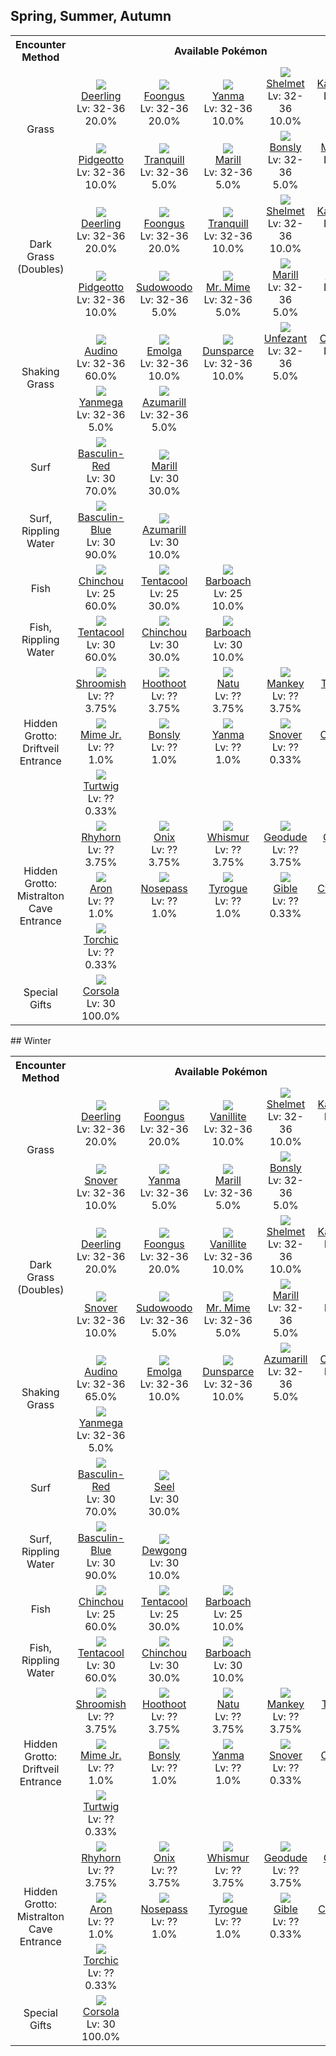 ## Spring, Summer, Autumn

<table><tr><th colspan="1">Encounter Method</th><th colspan="5" style = "text-align: center;">Available Pokémon</th></tr>
<tr><td rowspan="2" style="vertical-align: middle; word-wrap: break-word; text-align: center;">Grass</td><td style="text-align: center; vertical-align: bottom;"> <img src="https://smilingzero.github.io/BlazeBlack2ReduxWiki/img/animated/585.gif"> <br> <a href="https://smilingzero.github.io/BlazeBlack2ReduxWiki/pokemons/585">Deerling</a> <br> Lv: 32-36 <br> 20.0% </td><td style="text-align: center; vertical-align: bottom;"> <img src="https://smilingzero.github.io/BlazeBlack2ReduxWiki/img/animated/590.gif"> <br> <a href="https://smilingzero.github.io/BlazeBlack2ReduxWiki/pokemons/590">Foongus</a> <br> Lv: 32-36 <br> 20.0% </td><td style="text-align: center; vertical-align: bottom;"> <img src="https://smilingzero.github.io/BlazeBlack2ReduxWiki/img/animated/193.gif"> <br> <a href="https://smilingzero.github.io/BlazeBlack2ReduxWiki/pokemons/193">Yanma</a> <br> Lv: 32-36 <br> 10.0% </td><td style="text-align: center; vertical-align: bottom;"> <img src="https://smilingzero.github.io/BlazeBlack2ReduxWiki/img/animated/616.gif"> <br> <a href="https://smilingzero.github.io/BlazeBlack2ReduxWiki/pokemons/616">Shelmet</a> <br> Lv: 32-36 <br> 10.0% </td><td style="text-align: center; vertical-align: bottom;"> <img src="https://smilingzero.github.io/BlazeBlack2ReduxWiki/img/animated/588.gif"> <br> <a href="https://smilingzero.github.io/BlazeBlack2ReduxWiki/pokemons/588">Karrablast</a> <br> Lv: 32-36 <br> 10.0% </td></tr>
<tr><td style="text-align: center; vertical-align: bottom;"> <img src="https://smilingzero.github.io/BlazeBlack2ReduxWiki/img/animated/17.gif"> <br> <a href="https://smilingzero.github.io/BlazeBlack2ReduxWiki/pokemons/017">Pidgeotto</a> <br> Lv: 32-36 <br> 10.0% </td><td style="text-align: center; vertical-align: bottom;"> <img src="https://smilingzero.github.io/BlazeBlack2ReduxWiki/img/animated/520.gif"> <br> <a href="https://smilingzero.github.io/BlazeBlack2ReduxWiki/pokemons/520">Tranquill</a> <br> Lv: 32-36 <br> 5.0% </td><td style="text-align: center; vertical-align: bottom;"> <img src="https://smilingzero.github.io/BlazeBlack2ReduxWiki/img/animated/183.gif"> <br> <a href="https://smilingzero.github.io/BlazeBlack2ReduxWiki/pokemons/183">Marill</a> <br> Lv: 32-36 <br> 5.0% </td><td style="text-align: center; vertical-align: bottom;"> <img src="https://smilingzero.github.io/BlazeBlack2ReduxWiki/img/animated/438.gif"> <br> <a href="https://smilingzero.github.io/BlazeBlack2ReduxWiki/pokemons/438">Bonsly</a> <br> Lv: 32-36 <br> 5.0% </td><td style="text-align: center; vertical-align: bottom;"> <img src="https://smilingzero.github.io/BlazeBlack2ReduxWiki/img/animated/439.gif"> <br> <a href="https://smilingzero.github.io/BlazeBlack2ReduxWiki/pokemons/439">Mime Jr.</a> <br> Lv: 32-36 <br> 5.0% </td></tr>
<tr><td rowspan="2" style="vertical-align: middle; word-wrap: break-word; text-align: center;">Dark Grass (Doubles)</td><td style="text-align: center; vertical-align: bottom;"> <img src="https://smilingzero.github.io/BlazeBlack2ReduxWiki/img/animated/585.gif"> <br> <a href="https://smilingzero.github.io/BlazeBlack2ReduxWiki/pokemons/585">Deerling</a> <br> Lv: 32-36 <br> 20.0% </td><td style="text-align: center; vertical-align: bottom;"> <img src="https://smilingzero.github.io/BlazeBlack2ReduxWiki/img/animated/590.gif"> <br> <a href="https://smilingzero.github.io/BlazeBlack2ReduxWiki/pokemons/590">Foongus</a> <br> Lv: 32-36 <br> 20.0% </td><td style="text-align: center; vertical-align: bottom;"> <img src="https://smilingzero.github.io/BlazeBlack2ReduxWiki/img/animated/520.gif"> <br> <a href="https://smilingzero.github.io/BlazeBlack2ReduxWiki/pokemons/520">Tranquill</a> <br> Lv: 32-36 <br> 10.0% </td><td style="text-align: center; vertical-align: bottom;"> <img src="https://smilingzero.github.io/BlazeBlack2ReduxWiki/img/animated/616.gif"> <br> <a href="https://smilingzero.github.io/BlazeBlack2ReduxWiki/pokemons/616">Shelmet</a> <br> Lv: 32-36 <br> 10.0% </td><td style="text-align: center; vertical-align: bottom;"> <img src="https://smilingzero.github.io/BlazeBlack2ReduxWiki/img/animated/588.gif"> <br> <a href="https://smilingzero.github.io/BlazeBlack2ReduxWiki/pokemons/588">Karrablast</a> <br> Lv: 32-36 <br> 10.0% </td></tr>
<tr><td style="text-align: center; vertical-align: bottom;"> <img src="https://smilingzero.github.io/BlazeBlack2ReduxWiki/img/animated/17.gif"> <br> <a href="https://smilingzero.github.io/BlazeBlack2ReduxWiki/pokemons/017">Pidgeotto</a> <br> Lv: 32-36 <br> 10.0% </td><td style="text-align: center; vertical-align: bottom;"> <img src="https://smilingzero.github.io/BlazeBlack2ReduxWiki/img/animated/185.gif"> <br> <a href="https://smilingzero.github.io/BlazeBlack2ReduxWiki/pokemons/185">Sudowoodo</a> <br> Lv: 32-36 <br> 5.0% </td><td style="text-align: center; vertical-align: bottom;"> <img src="https://smilingzero.github.io/BlazeBlack2ReduxWiki/img/animated/122.gif"> <br> <a href="https://smilingzero.github.io/BlazeBlack2ReduxWiki/pokemons/122">Mr. Mime</a> <br> Lv: 32-36 <br> 5.0% </td><td style="text-align: center; vertical-align: bottom;"> <img src="https://smilingzero.github.io/BlazeBlack2ReduxWiki/img/animated/183.gif"> <br> <a href="https://smilingzero.github.io/BlazeBlack2ReduxWiki/pokemons/183">Marill</a> <br> Lv: 32-36 <br> 5.0% </td><td style="text-align: center; vertical-align: bottom;"> <img src="https://smilingzero.github.io/BlazeBlack2ReduxWiki/img/animated/193.gif"> <br> <a href="https://smilingzero.github.io/BlazeBlack2ReduxWiki/pokemons/193">Yanma</a> <br> Lv: 32-36 <br> 5.0% </td></tr>
<tr><td rowspan="2" style="vertical-align: middle; word-wrap: break-word; text-align: center;">Shaking Grass</td><td style="text-align: center; vertical-align: bottom;"> <img src="https://smilingzero.github.io/BlazeBlack2ReduxWiki/img/animated/531.gif"> <br> <a href="https://smilingzero.github.io/BlazeBlack2ReduxWiki/pokemons/531">Audino</a> <br> Lv: 32-36 <br> 60.0% </td><td style="text-align: center; vertical-align: bottom;"> <img src="https://smilingzero.github.io/BlazeBlack2ReduxWiki/img/animated/587.gif"> <br> <a href="https://smilingzero.github.io/BlazeBlack2ReduxWiki/pokemons/587">Emolga</a> <br> Lv: 32-36 <br> 10.0% </td><td style="text-align: center; vertical-align: bottom;"> <img src="https://smilingzero.github.io/BlazeBlack2ReduxWiki/img/animated/206.gif"> <br> <a href="https://smilingzero.github.io/BlazeBlack2ReduxWiki/pokemons/206">Dunsparce</a> <br> Lv: 32-36 <br> 10.0% </td><td style="text-align: center; vertical-align: bottom;"> <img src="https://smilingzero.github.io/BlazeBlack2ReduxWiki/img/animated/521.gif"> <br> <a href="https://smilingzero.github.io/BlazeBlack2ReduxWiki/pokemons/521">Unfezant</a> <br> Lv: 32-36 <br> 5.0% </td><td style="text-align: center; vertical-align: bottom;"> <img src="https://smilingzero.github.io/BlazeBlack2ReduxWiki/img/animated/351.gif"> <br> <a href="https://smilingzero.github.io/BlazeBlack2ReduxWiki/pokemons/351">Castform</a> <br> Lv: 32-36 <br> 5.0% </td></tr>
<tr><td style="text-align: center; vertical-align: bottom;"> <img src="https://smilingzero.github.io/BlazeBlack2ReduxWiki/img/animated/469.gif"> <br> <a href="https://smilingzero.github.io/BlazeBlack2ReduxWiki/pokemons/469">Yanmega</a> <br> Lv: 32-36 <br> 5.0% </td><td style="text-align: center; vertical-align: bottom;"> <img src="https://smilingzero.github.io/BlazeBlack2ReduxWiki/img/animated/184.gif"> <br> <a href="https://smilingzero.github.io/BlazeBlack2ReduxWiki/pokemons/184">Azumarill</a> <br> Lv: 32-36 <br> 5.0% </td><td></td><td></td><td></td></tr>
<tr><td rowspan="1" style="vertical-align: middle; word-wrap: break-word; text-align: center;">Surf</td><td style="text-align: center; vertical-align: bottom;"> <img src="https://smilingzero.github.io/BlazeBlack2ReduxWiki/img/animated/550-red.gif"> <br> <a href="https://smilingzero.github.io/BlazeBlack2ReduxWiki/pokemons/550">Basculin-Red</a> <br> Lv: 30 <br> 70.0% </td><td style="text-align: center; vertical-align: bottom;"> <img src="https://smilingzero.github.io/BlazeBlack2ReduxWiki/img/animated/183.gif"> <br> <a href="https://smilingzero.github.io/BlazeBlack2ReduxWiki/pokemons/183">Marill</a> <br> Lv: 30 <br> 30.0% </td><td></td><td></td><td></td></tr>
<tr><td rowspan="1" style="vertical-align: middle; word-wrap: break-word; text-align: center;">Surf, Rippling Water</td><td style="text-align: center; vertical-align: bottom;"> <img src="https://smilingzero.github.io/BlazeBlack2ReduxWiki/img/animated/550-blue.gif"> <br> <a href="https://smilingzero.github.io/BlazeBlack2ReduxWiki/pokemons/550">Basculin-Blue</a> <br> Lv: 30 <br> 90.0% </td><td style="text-align: center; vertical-align: bottom;"> <img src="https://smilingzero.github.io/BlazeBlack2ReduxWiki/img/animated/184.gif"> <br> <a href="https://smilingzero.github.io/BlazeBlack2ReduxWiki/pokemons/184">Azumarill</a> <br> Lv: 30 <br> 10.0% </td><td></td><td></td><td></td></tr>
<tr><td rowspan="1" style="vertical-align: middle; word-wrap: break-word; text-align: center;">Fish</td><td style="text-align: center; vertical-align: bottom;"> <img src="https://smilingzero.github.io/BlazeBlack2ReduxWiki/img/animated/170.gif"> <br> <a href="https://smilingzero.github.io/BlazeBlack2ReduxWiki/pokemons/170">Chinchou</a> <br> Lv: 25 <br> 60.0% </td><td style="text-align: center; vertical-align: bottom;"> <img src="https://smilingzero.github.io/BlazeBlack2ReduxWiki/img/animated/72.gif"> <br> <a href="https://smilingzero.github.io/BlazeBlack2ReduxWiki/pokemons/072">Tentacool</a> <br> Lv: 25 <br> 30.0% </td><td style="text-align: center; vertical-align: bottom;"> <img src="https://smilingzero.github.io/BlazeBlack2ReduxWiki/img/animated/339.gif"> <br> <a href="https://smilingzero.github.io/BlazeBlack2ReduxWiki/pokemons/339">Barboach</a> <br> Lv: 25 <br> 10.0% </td><td></td><td></td></tr>
<tr><td rowspan="1" style="vertical-align: middle; word-wrap: break-word; text-align: center;">Fish, Rippling Water</td><td style="text-align: center; vertical-align: bottom;"> <img src="https://smilingzero.github.io/BlazeBlack2ReduxWiki/img/animated/72.gif"> <br> <a href="https://smilingzero.github.io/BlazeBlack2ReduxWiki/pokemons/072">Tentacool</a> <br> Lv: 30 <br> 60.0% </td><td style="text-align: center; vertical-align: bottom;"> <img src="https://smilingzero.github.io/BlazeBlack2ReduxWiki/img/animated/170.gif"> <br> <a href="https://smilingzero.github.io/BlazeBlack2ReduxWiki/pokemons/170">Chinchou</a> <br> Lv: 30 <br> 30.0% </td><td style="text-align: center; vertical-align: bottom;"> <img src="https://smilingzero.github.io/BlazeBlack2ReduxWiki/img/animated/339.gif"> <br> <a href="https://smilingzero.github.io/BlazeBlack2ReduxWiki/pokemons/339">Barboach</a> <br> Lv: 30 <br> 10.0% </td><td></td><td></td></tr>
<tr><td rowspan="3" style="vertical-align: middle; word-wrap: break-word; text-align: center;">Hidden Grotto: Driftveil Entrance</td><td style="text-align: center; vertical-align: bottom;"> <img src="https://smilingzero.github.io/BlazeBlack2ReduxWiki/img/animated/285.gif"> <br> <a href="https://smilingzero.github.io/BlazeBlack2ReduxWiki/pokemons/285">Shroomish</a> <br> Lv: ?? <br> 3.75% </td><td style="text-align: center; vertical-align: bottom;"> <img src="https://smilingzero.github.io/BlazeBlack2ReduxWiki/img/animated/163.gif"> <br> <a href="https://smilingzero.github.io/BlazeBlack2ReduxWiki/pokemons/163">Hoothoot</a> <br> Lv: ?? <br> 3.75% </td><td style="text-align: center; vertical-align: bottom;"> <img src="https://smilingzero.github.io/BlazeBlack2ReduxWiki/img/animated/177.gif"> <br> <a href="https://smilingzero.github.io/BlazeBlack2ReduxWiki/pokemons/177">Natu</a> <br> Lv: ?? <br> 3.75% </td><td style="text-align: center; vertical-align: bottom;"> <img src="https://smilingzero.github.io/BlazeBlack2ReduxWiki/img/animated/56.gif"> <br> <a href="https://smilingzero.github.io/BlazeBlack2ReduxWiki/pokemons/056">Mankey</a> <br> Lv: ?? <br> 3.75% </td><td style="text-align: center; vertical-align: bottom;"> <img src="https://smilingzero.github.io/BlazeBlack2ReduxWiki/img/animated/535.gif"> <br> <a href="https://smilingzero.github.io/BlazeBlack2ReduxWiki/pokemons/535">Tympole</a> <br> Lv: ?? <br> 1.0% </td></tr>
<tr><td style="text-align: center; vertical-align: bottom;"> <img src="https://smilingzero.github.io/BlazeBlack2ReduxWiki/img/animated/439.gif"> <br> <a href="https://smilingzero.github.io/BlazeBlack2ReduxWiki/pokemons/439">Mime Jr.</a> <br> Lv: ?? <br> 1.0% </td><td style="text-align: center; vertical-align: bottom;"> <img src="https://smilingzero.github.io/BlazeBlack2ReduxWiki/img/animated/438.gif"> <br> <a href="https://smilingzero.github.io/BlazeBlack2ReduxWiki/pokemons/438">Bonsly</a> <br> Lv: ?? <br> 1.0% </td><td style="text-align: center; vertical-align: bottom;"> <img src="https://smilingzero.github.io/BlazeBlack2ReduxWiki/img/animated/193.gif"> <br> <a href="https://smilingzero.github.io/BlazeBlack2ReduxWiki/pokemons/193">Yanma</a> <br> Lv: ?? <br> 1.0% </td><td style="text-align: center; vertical-align: bottom;"> <img src="https://smilingzero.github.io/BlazeBlack2ReduxWiki/img/animated/459.gif"> <br> <a href="https://smilingzero.github.io/BlazeBlack2ReduxWiki/pokemons/459">Snover</a> <br> Lv: ?? <br> 0.33% </td><td style="text-align: center; vertical-align: bottom;"> <img src="https://smilingzero.github.io/BlazeBlack2ReduxWiki/img/animated/152.gif"> <br> <a href="https://smilingzero.github.io/BlazeBlack2ReduxWiki/pokemons/152">Chikorita</a> <br> Lv: ?? <br> 0.33% </td></tr>
<tr><td style="text-align: center; vertical-align: bottom;"> <img src="https://smilingzero.github.io/BlazeBlack2ReduxWiki/img/animated/387.gif"> <br> <a href="https://smilingzero.github.io/BlazeBlack2ReduxWiki/pokemons/387">Turtwig</a> <br> Lv: ?? <br> 0.33% </td><td></td><td></td><td></td><td></td></tr>
<tr><td rowspan="3" style="vertical-align: middle; word-wrap: break-word; text-align: center;">Hidden Grotto:  Mistralton Cave Entrance</td><td style="text-align: center; vertical-align: bottom;"> <img src="https://smilingzero.github.io/BlazeBlack2ReduxWiki/img/animated/111.gif"> <br> <a href="https://smilingzero.github.io/BlazeBlack2ReduxWiki/pokemons/111">Rhyhorn</a> <br> Lv: ?? <br> 3.75% </td><td style="text-align: center; vertical-align: bottom;"> <img src="https://smilingzero.github.io/BlazeBlack2ReduxWiki/img/animated/95.gif"> <br> <a href="https://smilingzero.github.io/BlazeBlack2ReduxWiki/pokemons/095">Onix</a> <br> Lv: ?? <br> 3.75% </td><td style="text-align: center; vertical-align: bottom;"> <img src="https://smilingzero.github.io/BlazeBlack2ReduxWiki/img/animated/293.gif"> <br> <a href="https://smilingzero.github.io/BlazeBlack2ReduxWiki/pokemons/293">Whismur</a> <br> Lv: ?? <br> 3.75% </td><td style="text-align: center; vertical-align: bottom;"> <img src="https://smilingzero.github.io/BlazeBlack2ReduxWiki/img/animated/74.gif"> <br> <a href="https://smilingzero.github.io/BlazeBlack2ReduxWiki/pokemons/074">Geodude</a> <br> Lv: ?? <br> 3.75% </td><td style="text-align: center; vertical-align: bottom;"> <img src="https://smilingzero.github.io/BlazeBlack2ReduxWiki/img/animated/533.gif"> <br> <a href="https://smilingzero.github.io/BlazeBlack2ReduxWiki/pokemons/533">Gurdurr</a> <br> Lv: ?? <br> 1.0% </td></tr>
<tr><td style="text-align: center; vertical-align: bottom;"> <img src="https://smilingzero.github.io/BlazeBlack2ReduxWiki/img/animated/304.gif"> <br> <a href="https://smilingzero.github.io/BlazeBlack2ReduxWiki/pokemons/304">Aron</a> <br> Lv: ?? <br> 1.0% </td><td style="text-align: center; vertical-align: bottom;"> <img src="https://smilingzero.github.io/BlazeBlack2ReduxWiki/img/animated/299.gif"> <br> <a href="https://smilingzero.github.io/BlazeBlack2ReduxWiki/pokemons/299">Nosepass</a> <br> Lv: ?? <br> 1.0% </td><td style="text-align: center; vertical-align: bottom;"> <img src="https://smilingzero.github.io/BlazeBlack2ReduxWiki/img/animated/236.gif"> <br> <a href="https://smilingzero.github.io/BlazeBlack2ReduxWiki/pokemons/236">Tyrogue</a> <br> Lv: ?? <br> 1.0% </td><td style="text-align: center; vertical-align: bottom;"> <img src="https://smilingzero.github.io/BlazeBlack2ReduxWiki/img/animated/443.gif"> <br> <a href="https://smilingzero.github.io/BlazeBlack2ReduxWiki/pokemons/443">Gible</a> <br> Lv: ?? <br> 0.33% </td><td style="text-align: center; vertical-align: bottom;"> <img src="https://smilingzero.github.io/BlazeBlack2ReduxWiki/img/animated/155.gif"> <br> <a href="https://smilingzero.github.io/BlazeBlack2ReduxWiki/pokemons/155">Cyndaquil</a> <br> Lv: ?? <br> 0.33% </td></tr>
<tr><td style="text-align: center; vertical-align: bottom;"> <img src="https://smilingzero.github.io/BlazeBlack2ReduxWiki/img/animated/255.gif"> <br> <a href="https://smilingzero.github.io/BlazeBlack2ReduxWiki/pokemons/255">Torchic</a> <br> Lv: ?? <br> 0.33% </td><td></td><td></td><td></td><td></td></tr>
<tr><td rowspan="1" style="vertical-align: middle; word-wrap: break-word; text-align: center;">Special Gifts</td><td style="text-align: center; vertical-align: bottom;"> <img src="https://smilingzero.github.io/BlazeBlack2ReduxWiki/img/animated/222.gif"> <br> <a href="https://smilingzero.github.io/BlazeBlack2ReduxWiki/pokemons/222">Corsola</a> <br> Lv: 30 <br> 100.0% </td><td></td><td></td><td></td><td></td></tr></table>
## Winter

<table><tr><th colspan="1">Encounter Method</th><th colspan="5" style = "text-align: center;">Available Pokémon</th></tr>
<tr><td rowspan="2" style="vertical-align: middle; word-wrap: break-word; text-align: center;">Grass</td><td style="text-align: center; vertical-align: bottom;"> <img src="https://smilingzero.github.io/BlazeBlack2ReduxWiki/img/animated/585.gif"> <br> <a href="https://smilingzero.github.io/BlazeBlack2ReduxWiki/pokemons/585">Deerling</a> <br> Lv: 32-36 <br> 20.0% </td><td style="text-align: center; vertical-align: bottom;"> <img src="https://smilingzero.github.io/BlazeBlack2ReduxWiki/img/animated/590.gif"> <br> <a href="https://smilingzero.github.io/BlazeBlack2ReduxWiki/pokemons/590">Foongus</a> <br> Lv: 32-36 <br> 20.0% </td><td style="text-align: center; vertical-align: bottom;"> <img src="https://smilingzero.github.io/BlazeBlack2ReduxWiki/img/animated/582.gif"> <br> <a href="https://smilingzero.github.io/BlazeBlack2ReduxWiki/pokemons/582">Vanillite</a> <br> Lv: 32-36 <br> 10.0% </td><td style="text-align: center; vertical-align: bottom;"> <img src="https://smilingzero.github.io/BlazeBlack2ReduxWiki/img/animated/616.gif"> <br> <a href="https://smilingzero.github.io/BlazeBlack2ReduxWiki/pokemons/616">Shelmet</a> <br> Lv: 32-36 <br> 10.0% </td><td style="text-align: center; vertical-align: bottom;"> <img src="https://smilingzero.github.io/BlazeBlack2ReduxWiki/img/animated/588.gif"> <br> <a href="https://smilingzero.github.io/BlazeBlack2ReduxWiki/pokemons/588">Karrablast</a> <br> Lv: 32-36 <br> 10.0% </td></tr>
<tr><td style="text-align: center; vertical-align: bottom;"> <img src="https://smilingzero.github.io/BlazeBlack2ReduxWiki/img/animated/459.gif"> <br> <a href="https://smilingzero.github.io/BlazeBlack2ReduxWiki/pokemons/459">Snover</a> <br> Lv: 32-36 <br> 10.0% </td><td style="text-align: center; vertical-align: bottom;"> <img src="https://smilingzero.github.io/BlazeBlack2ReduxWiki/img/animated/193.gif"> <br> <a href="https://smilingzero.github.io/BlazeBlack2ReduxWiki/pokemons/193">Yanma</a> <br> Lv: 32-36 <br> 5.0% </td><td style="text-align: center; vertical-align: bottom;"> <img src="https://smilingzero.github.io/BlazeBlack2ReduxWiki/img/animated/183.gif"> <br> <a href="https://smilingzero.github.io/BlazeBlack2ReduxWiki/pokemons/183">Marill</a> <br> Lv: 32-36 <br> 5.0% </td><td style="text-align: center; vertical-align: bottom;"> <img src="https://smilingzero.github.io/BlazeBlack2ReduxWiki/img/animated/438.gif"> <br> <a href="https://smilingzero.github.io/BlazeBlack2ReduxWiki/pokemons/438">Bonsly</a> <br> Lv: 32-36 <br> 5.0% </td><td></td></tr>
<tr><td rowspan="2" style="vertical-align: middle; word-wrap: break-word; text-align: center;">Dark Grass (Doubles)</td><td style="text-align: center; vertical-align: bottom;"> <img src="https://smilingzero.github.io/BlazeBlack2ReduxWiki/img/animated/585.gif"> <br> <a href="https://smilingzero.github.io/BlazeBlack2ReduxWiki/pokemons/585">Deerling</a> <br> Lv: 32-36 <br> 20.0% </td><td style="text-align: center; vertical-align: bottom;"> <img src="https://smilingzero.github.io/BlazeBlack2ReduxWiki/img/animated/590.gif"> <br> <a href="https://smilingzero.github.io/BlazeBlack2ReduxWiki/pokemons/590">Foongus</a> <br> Lv: 32-36 <br> 20.0% </td><td style="text-align: center; vertical-align: bottom;"> <img src="https://smilingzero.github.io/BlazeBlack2ReduxWiki/img/animated/582.gif"> <br> <a href="https://smilingzero.github.io/BlazeBlack2ReduxWiki/pokemons/582">Vanillite</a> <br> Lv: 32-36 <br> 10.0% </td><td style="text-align: center; vertical-align: bottom;"> <img src="https://smilingzero.github.io/BlazeBlack2ReduxWiki/img/animated/616.gif"> <br> <a href="https://smilingzero.github.io/BlazeBlack2ReduxWiki/pokemons/616">Shelmet</a> <br> Lv: 32-36 <br> 10.0% </td><td style="text-align: center; vertical-align: bottom;"> <img src="https://smilingzero.github.io/BlazeBlack2ReduxWiki/img/animated/588.gif"> <br> <a href="https://smilingzero.github.io/BlazeBlack2ReduxWiki/pokemons/588">Karrablast</a> <br> Lv: 32-36 <br> 10.0% </td></tr>
<tr><td style="text-align: center; vertical-align: bottom;"> <img src="https://smilingzero.github.io/BlazeBlack2ReduxWiki/img/animated/459.gif"> <br> <a href="https://smilingzero.github.io/BlazeBlack2ReduxWiki/pokemons/459">Snover</a> <br> Lv: 32-36 <br> 10.0% </td><td style="text-align: center; vertical-align: bottom;"> <img src="https://smilingzero.github.io/BlazeBlack2ReduxWiki/img/animated/185.gif"> <br> <a href="https://smilingzero.github.io/BlazeBlack2ReduxWiki/pokemons/185">Sudowoodo</a> <br> Lv: 32-36 <br> 5.0% </td><td style="text-align: center; vertical-align: bottom;"> <img src="https://smilingzero.github.io/BlazeBlack2ReduxWiki/img/animated/122.gif"> <br> <a href="https://smilingzero.github.io/BlazeBlack2ReduxWiki/pokemons/122">Mr. Mime</a> <br> Lv: 32-36 <br> 5.0% </td><td style="text-align: center; vertical-align: bottom;"> <img src="https://smilingzero.github.io/BlazeBlack2ReduxWiki/img/animated/183.gif"> <br> <a href="https://smilingzero.github.io/BlazeBlack2ReduxWiki/pokemons/183">Marill</a> <br> Lv: 32-36 <br> 5.0% </td><td style="text-align: center; vertical-align: bottom;"> <img src="https://smilingzero.github.io/BlazeBlack2ReduxWiki/img/animated/193.gif"> <br> <a href="https://smilingzero.github.io/BlazeBlack2ReduxWiki/pokemons/193">Yanma</a> <br> Lv: 32-36 <br> 5.0% </td></tr>
<tr><td rowspan="2" style="vertical-align: middle; word-wrap: break-word; text-align: center;">Shaking Grass</td><td style="text-align: center; vertical-align: bottom;"> <img src="https://smilingzero.github.io/BlazeBlack2ReduxWiki/img/animated/531.gif"> <br> <a href="https://smilingzero.github.io/BlazeBlack2ReduxWiki/pokemons/531">Audino</a> <br> Lv: 32-36 <br> 65.0% </td><td style="text-align: center; vertical-align: bottom;"> <img src="https://smilingzero.github.io/BlazeBlack2ReduxWiki/img/animated/587.gif"> <br> <a href="https://smilingzero.github.io/BlazeBlack2ReduxWiki/pokemons/587">Emolga</a> <br> Lv: 32-36 <br> 10.0% </td><td style="text-align: center; vertical-align: bottom;"> <img src="https://smilingzero.github.io/BlazeBlack2ReduxWiki/img/animated/206.gif"> <br> <a href="https://smilingzero.github.io/BlazeBlack2ReduxWiki/pokemons/206">Dunsparce</a> <br> Lv: 32-36 <br> 10.0% </td><td style="text-align: center; vertical-align: bottom;"> <img src="https://smilingzero.github.io/BlazeBlack2ReduxWiki/img/animated/184.gif"> <br> <a href="https://smilingzero.github.io/BlazeBlack2ReduxWiki/pokemons/184">Azumarill</a> <br> Lv: 32-36 <br> 5.0% </td><td style="text-align: center; vertical-align: bottom;"> <img src="https://smilingzero.github.io/BlazeBlack2ReduxWiki/img/animated/351.gif"> <br> <a href="https://smilingzero.github.io/BlazeBlack2ReduxWiki/pokemons/351">Castform</a> <br> Lv: 32-36 <br> 5.0% </td></tr>
<tr><td style="text-align: center; vertical-align: bottom;"> <img src="https://smilingzero.github.io/BlazeBlack2ReduxWiki/img/animated/469.gif"> <br> <a href="https://smilingzero.github.io/BlazeBlack2ReduxWiki/pokemons/469">Yanmega</a> <br> Lv: 32-36 <br> 5.0% </td><td></td><td></td><td></td><td></td></tr>
<tr><td rowspan="1" style="vertical-align: middle; word-wrap: break-word; text-align: center;">Surf</td><td style="text-align: center; vertical-align: bottom;"> <img src="https://smilingzero.github.io/BlazeBlack2ReduxWiki/img/animated/550-red.gif"> <br> <a href="https://smilingzero.github.io/BlazeBlack2ReduxWiki/pokemons/550">Basculin-Red</a> <br> Lv: 30 <br> 70.0% </td><td style="text-align: center; vertical-align: bottom;"> <img src="https://smilingzero.github.io/BlazeBlack2ReduxWiki/img/animated/86.gif"> <br> <a href="https://smilingzero.github.io/BlazeBlack2ReduxWiki/pokemons/086">Seel</a> <br> Lv: 30 <br> 30.0% </td><td></td><td></td><td></td></tr>
<tr><td rowspan="1" style="vertical-align: middle; word-wrap: break-word; text-align: center;">Surf, Rippling Water</td><td style="text-align: center; vertical-align: bottom;"> <img src="https://smilingzero.github.io/BlazeBlack2ReduxWiki/img/animated/550-blue.gif"> <br> <a href="https://smilingzero.github.io/BlazeBlack2ReduxWiki/pokemons/550">Basculin-Blue</a> <br> Lv: 30 <br> 90.0% </td><td style="text-align: center; vertical-align: bottom;"> <img src="https://smilingzero.github.io/BlazeBlack2ReduxWiki/img/animated/87.gif"> <br> <a href="https://smilingzero.github.io/BlazeBlack2ReduxWiki/pokemons/087">Dewgong</a> <br> Lv: 30 <br> 10.0% </td><td></td><td></td><td></td></tr>
<tr><td rowspan="1" style="vertical-align: middle; word-wrap: break-word; text-align: center;">Fish</td><td style="text-align: center; vertical-align: bottom;"> <img src="https://smilingzero.github.io/BlazeBlack2ReduxWiki/img/animated/170.gif"> <br> <a href="https://smilingzero.github.io/BlazeBlack2ReduxWiki/pokemons/170">Chinchou</a> <br> Lv: 25 <br> 60.0% </td><td style="text-align: center; vertical-align: bottom;"> <img src="https://smilingzero.github.io/BlazeBlack2ReduxWiki/img/animated/72.gif"> <br> <a href="https://smilingzero.github.io/BlazeBlack2ReduxWiki/pokemons/072">Tentacool</a> <br> Lv: 25 <br> 30.0% </td><td style="text-align: center; vertical-align: bottom;"> <img src="https://smilingzero.github.io/BlazeBlack2ReduxWiki/img/animated/339.gif"> <br> <a href="https://smilingzero.github.io/BlazeBlack2ReduxWiki/pokemons/339">Barboach</a> <br> Lv: 25 <br> 10.0% </td><td></td><td></td></tr>
<tr><td rowspan="1" style="vertical-align: middle; word-wrap: break-word; text-align: center;">Fish, Rippling Water</td><td style="text-align: center; vertical-align: bottom;"> <img src="https://smilingzero.github.io/BlazeBlack2ReduxWiki/img/animated/72.gif"> <br> <a href="https://smilingzero.github.io/BlazeBlack2ReduxWiki/pokemons/072">Tentacool</a> <br> Lv: 30 <br> 60.0% </td><td style="text-align: center; vertical-align: bottom;"> <img src="https://smilingzero.github.io/BlazeBlack2ReduxWiki/img/animated/170.gif"> <br> <a href="https://smilingzero.github.io/BlazeBlack2ReduxWiki/pokemons/170">Chinchou</a> <br> Lv: 30 <br> 30.0% </td><td style="text-align: center; vertical-align: bottom;"> <img src="https://smilingzero.github.io/BlazeBlack2ReduxWiki/img/animated/339.gif"> <br> <a href="https://smilingzero.github.io/BlazeBlack2ReduxWiki/pokemons/339">Barboach</a> <br> Lv: 30 <br> 10.0% </td><td></td><td></td></tr>
<tr><td rowspan="3" style="vertical-align: middle; word-wrap: break-word; text-align: center;">Hidden Grotto: Driftveil Entrance</td><td style="text-align: center; vertical-align: bottom;"> <img src="https://smilingzero.github.io/BlazeBlack2ReduxWiki/img/animated/285.gif"> <br> <a href="https://smilingzero.github.io/BlazeBlack2ReduxWiki/pokemons/285">Shroomish</a> <br> Lv: ?? <br> 3.75% </td><td style="text-align: center; vertical-align: bottom;"> <img src="https://smilingzero.github.io/BlazeBlack2ReduxWiki/img/animated/163.gif"> <br> <a href="https://smilingzero.github.io/BlazeBlack2ReduxWiki/pokemons/163">Hoothoot</a> <br> Lv: ?? <br> 3.75% </td><td style="text-align: center; vertical-align: bottom;"> <img src="https://smilingzero.github.io/BlazeBlack2ReduxWiki/img/animated/177.gif"> <br> <a href="https://smilingzero.github.io/BlazeBlack2ReduxWiki/pokemons/177">Natu</a> <br> Lv: ?? <br> 3.75% </td><td style="text-align: center; vertical-align: bottom;"> <img src="https://smilingzero.github.io/BlazeBlack2ReduxWiki/img/animated/56.gif"> <br> <a href="https://smilingzero.github.io/BlazeBlack2ReduxWiki/pokemons/056">Mankey</a> <br> Lv: ?? <br> 3.75% </td><td style="text-align: center; vertical-align: bottom;"> <img src="https://smilingzero.github.io/BlazeBlack2ReduxWiki/img/animated/535.gif"> <br> <a href="https://smilingzero.github.io/BlazeBlack2ReduxWiki/pokemons/535">Tympole</a> <br> Lv: ?? <br> 1.0% </td></tr>
<tr><td style="text-align: center; vertical-align: bottom;"> <img src="https://smilingzero.github.io/BlazeBlack2ReduxWiki/img/animated/439.gif"> <br> <a href="https://smilingzero.github.io/BlazeBlack2ReduxWiki/pokemons/439">Mime Jr.</a> <br> Lv: ?? <br> 1.0% </td><td style="text-align: center; vertical-align: bottom;"> <img src="https://smilingzero.github.io/BlazeBlack2ReduxWiki/img/animated/438.gif"> <br> <a href="https://smilingzero.github.io/BlazeBlack2ReduxWiki/pokemons/438">Bonsly</a> <br> Lv: ?? <br> 1.0% </td><td style="text-align: center; vertical-align: bottom;"> <img src="https://smilingzero.github.io/BlazeBlack2ReduxWiki/img/animated/193.gif"> <br> <a href="https://smilingzero.github.io/BlazeBlack2ReduxWiki/pokemons/193">Yanma</a> <br> Lv: ?? <br> 1.0% </td><td style="text-align: center; vertical-align: bottom;"> <img src="https://smilingzero.github.io/BlazeBlack2ReduxWiki/img/animated/459.gif"> <br> <a href="https://smilingzero.github.io/BlazeBlack2ReduxWiki/pokemons/459">Snover</a> <br> Lv: ?? <br> 0.33% </td><td style="text-align: center; vertical-align: bottom;"> <img src="https://smilingzero.github.io/BlazeBlack2ReduxWiki/img/animated/152.gif"> <br> <a href="https://smilingzero.github.io/BlazeBlack2ReduxWiki/pokemons/152">Chikorita</a> <br> Lv: ?? <br> 0.33% </td></tr>
<tr><td style="text-align: center; vertical-align: bottom;"> <img src="https://smilingzero.github.io/BlazeBlack2ReduxWiki/img/animated/387.gif"> <br> <a href="https://smilingzero.github.io/BlazeBlack2ReduxWiki/pokemons/387">Turtwig</a> <br> Lv: ?? <br> 0.33% </td><td></td><td></td><td></td><td></td></tr>
<tr><td rowspan="3" style="vertical-align: middle; word-wrap: break-word; text-align: center;">Hidden Grotto:  Mistralton Cave Entrance</td><td style="text-align: center; vertical-align: bottom;"> <img src="https://smilingzero.github.io/BlazeBlack2ReduxWiki/img/animated/111.gif"> <br> <a href="https://smilingzero.github.io/BlazeBlack2ReduxWiki/pokemons/111">Rhyhorn</a> <br> Lv: ?? <br> 3.75% </td><td style="text-align: center; vertical-align: bottom;"> <img src="https://smilingzero.github.io/BlazeBlack2ReduxWiki/img/animated/95.gif"> <br> <a href="https://smilingzero.github.io/BlazeBlack2ReduxWiki/pokemons/095">Onix</a> <br> Lv: ?? <br> 3.75% </td><td style="text-align: center; vertical-align: bottom;"> <img src="https://smilingzero.github.io/BlazeBlack2ReduxWiki/img/animated/293.gif"> <br> <a href="https://smilingzero.github.io/BlazeBlack2ReduxWiki/pokemons/293">Whismur</a> <br> Lv: ?? <br> 3.75% </td><td style="text-align: center; vertical-align: bottom;"> <img src="https://smilingzero.github.io/BlazeBlack2ReduxWiki/img/animated/74.gif"> <br> <a href="https://smilingzero.github.io/BlazeBlack2ReduxWiki/pokemons/074">Geodude</a> <br> Lv: ?? <br> 3.75% </td><td style="text-align: center; vertical-align: bottom;"> <img src="https://smilingzero.github.io/BlazeBlack2ReduxWiki/img/animated/533.gif"> <br> <a href="https://smilingzero.github.io/BlazeBlack2ReduxWiki/pokemons/533">Gurdurr</a> <br> Lv: ?? <br> 1.0% </td></tr>
<tr><td style="text-align: center; vertical-align: bottom;"> <img src="https://smilingzero.github.io/BlazeBlack2ReduxWiki/img/animated/304.gif"> <br> <a href="https://smilingzero.github.io/BlazeBlack2ReduxWiki/pokemons/304">Aron</a> <br> Lv: ?? <br> 1.0% </td><td style="text-align: center; vertical-align: bottom;"> <img src="https://smilingzero.github.io/BlazeBlack2ReduxWiki/img/animated/299.gif"> <br> <a href="https://smilingzero.github.io/BlazeBlack2ReduxWiki/pokemons/299">Nosepass</a> <br> Lv: ?? <br> 1.0% </td><td style="text-align: center; vertical-align: bottom;"> <img src="https://smilingzero.github.io/BlazeBlack2ReduxWiki/img/animated/236.gif"> <br> <a href="https://smilingzero.github.io/BlazeBlack2ReduxWiki/pokemons/236">Tyrogue</a> <br> Lv: ?? <br> 1.0% </td><td style="text-align: center; vertical-align: bottom;"> <img src="https://smilingzero.github.io/BlazeBlack2ReduxWiki/img/animated/443.gif"> <br> <a href="https://smilingzero.github.io/BlazeBlack2ReduxWiki/pokemons/443">Gible</a> <br> Lv: ?? <br> 0.33% </td><td style="text-align: center; vertical-align: bottom;"> <img src="https://smilingzero.github.io/BlazeBlack2ReduxWiki/img/animated/155.gif"> <br> <a href="https://smilingzero.github.io/BlazeBlack2ReduxWiki/pokemons/155">Cyndaquil</a> <br> Lv: ?? <br> 0.33% </td></tr>
<tr><td style="text-align: center; vertical-align: bottom;"> <img src="https://smilingzero.github.io/BlazeBlack2ReduxWiki/img/animated/255.gif"> <br> <a href="https://smilingzero.github.io/BlazeBlack2ReduxWiki/pokemons/255">Torchic</a> <br> Lv: ?? <br> 0.33% </td><td></td><td></td><td></td><td></td></tr>
<tr><td rowspan="1" style="vertical-align: middle; word-wrap: break-word; text-align: center;">Special Gifts</td><td style="text-align: center; vertical-align: bottom;"> <img src="https://smilingzero.github.io/BlazeBlack2ReduxWiki/img/animated/222.gif"> <br> <a href="https://smilingzero.github.io/BlazeBlack2ReduxWiki/pokemons/222">Corsola</a> <br> Lv: 30 <br> 100.0% </td><td></td><td></td><td></td><td></td></tr></table>
